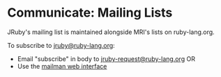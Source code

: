 Communicate: Mailing Lists
============================================

JRuby's mailing list is maintained alongside MRI's lists on ruby-lang.org.

To subscribe to jruby@ruby-lang.org:

* Email "subscribe" in body to jruby-request@ruby-lang.org
OR
* Use the [mailman web interface](http://lists.ruby-lang.org/cgi-bin/mailman/listinfo/jruby)